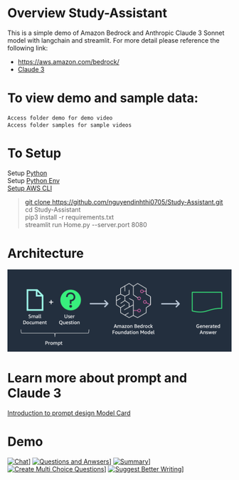 # Overview Study-Assistant
This is a simple demo of Amazon Bedrock and Anthropic Claude 3 Sonnet model with langchain and streamlit. For more detail please reference the following link: <br />
- <a href="https://aws.amazon.com/bedrock/" target="_blank">https://aws.amazon.com/bedrock/ </a>
- <a href="https://www.anthropic.com/news/claude-3-family" target="_blank">Claude 3 </a>
# To view demo and sample data:
    Access folder demo for demo video
    Access folder samples for sample videos

# To Setup
Setup <a href='https://docs.python-guide.org/starting/install3/linux/' target='_blank'> Python <a><br />
Setup <a href='https://docs.python-guide.org/starting/install3/linux/' target='_blank'> Python Env<br />
Setup <a href='https://docs.aws.amazon.com/cli/latest/userguide/getting-started-quickstart.html' target='_blank'> AWS CLI<br />
> git clone https://github.com/nguyendinhthi0705/Study-Assistant.git <br />
> cd Study-Assistant <br />
> pip3 install -r requirements.txt <br />
> streamlit run Home.py --server.port 8080 <br />

# Architecture
![Architecture](./Architecture.png)

# Learn more about prompt and Claude 3
<a href="https://docs.anthropic.com/claude/docs/introduction-to-prompt-design" target="_blank">Introduction to prompt design </a>
<a href="https://www-cdn.anthropic.com/de8ba9b01c9ab7cbabf5c33b80b7bbc618857627/Model_Card_Claude_3.pdf">Model Card</a>

# Demo

[![Chat](http://img.youtube.com/vi/PdX7i0A4a-M/0.jpg)](https://www.youtube.com/watch?v=PdX7i0A4a-M)]
[![Questions and Anwsers](http://img.youtube.com/vi/ciJfAhyRjTI/0.jpg)](https://www.youtube.com/watch?v=ciJfAhyRjTI)]
[![Summary](http://img.youtube.com/vi/5JpeWmbHMi0/0.jpg)](https://www.youtube.com/watch?v=5JpeWmbHMi0)]
[![Create Multi Choice Questions](http://img.youtube.com/vi/AE9gj19a9t0/0.jpg)](https://www.youtube.com/watch?v=AE9gj19a9t0)]
[![Suggest Better Writing](http://img.youtube.com/vi/7xBR5rtcp30/0.jpg)](https://www.youtube.com/watch?v=7xBR5rtcp30)]


